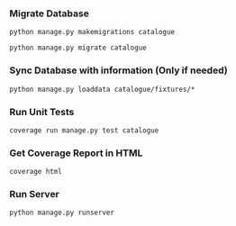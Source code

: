 
### Migrate Database
`python manage.py makemigrations catalogue`

`python manage.py migrate catalogue`

### Sync Database with information (Only if needed)
`python manage.py loaddata catalogue/fixtures/*`

### Run Unit Tests
`coverage run manage.py test catalogue`

### Get Coverage Report in HTML
`coverage html`

### Run Server
`python manage.py runserver`
